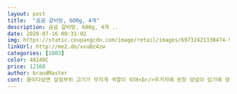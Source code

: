 ```yaml
---
layout: post 
title:  "곰곰 갈비탕, 600g, 4개" 
description: 곰곰 갈비탕, 600g, 4개 ..
date: 2020-07-16 00:31:02 
img: https://static.coupangcdn.com/image/retail/images/69732421330474-5eabb091-299a-4a54-a263-9eb14556dff6.jpg 
linkUrl: http://me2.do/xvuBz4zw 
categories: [1003] 
color: 4A148C 
price: 12160 
author: brandMaster 
cont: 끓이다보면 살점부위 고기가 무지개 색깔이 되여<br/>우거지에 된장 양념이 있기에 생수<br/>1인이 먹기엔 양이 좀 많아서 2인이 나눠먹기 좋아요<br/>600g  다섯개가 냉동된 상태에서 와요<br/>600g에 만오천원 살짝  안되는 가격인데<br/>√  총 수량 / 5개<br/>√  쿠팡상품번호 / 187491448 <br/> - 535867426<br/>√ 보관방법 / 냉동보관<br/>√ 생산자 및 소재지 / 주식회사 초원식품/ 경기도 김포시 양촌읍 학운리 1494<br/> -1<br/>√ 섭취방법 / 즉석완조리식품<br/>√ 소비자상담관련 전화번호 / 쿠팡 고객센터 1577<br/> -7011<br/>√ 식품의 유형 / 즉석조리식품(가열하여 섭취하는 냉동식품)<br/>√ 용기 타입 / 파우치<br/>√ 유통기한 / 2021<br/> -04<br/> -28 이후인 상품<br/>◆ 구매이유<br/> 
---
```

 